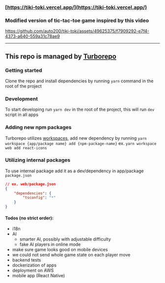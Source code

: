 ### [https://tiki-toki.vercel.app/](https://tiki-toki.vercel.app/)

### Modified version of tic-tac-toe game inspired by this video


https://github.com/auto200/tiki-toki/assets/49625375/f7909292-e7f4-4373-a640-559a31c78ae9


---

## This repo is managed by [Turborepo](https://turborepo.org/)

### Getting started

Clone the repo and install dependencies by running `yarn` command in the root of the project

### Development

To start developing run `yarn dev` in the root of the project, this will run `dev` script in all apps

### Adding new npm packages

Turborepo utilizes [workspaces](https://classic.yarnpkg.com/lang/en/docs/workspaces/), add new dependency by running `yarn workspace {app/package name} add {npm-package-name}` ex. `yarn workspace web add react-icons`

### Utilizing internal packages

To use internal package add it as a dev/dependency in app/package `package.json`

```json
// ex. web/package.json
{
    "dependencies": {
        "tsconfig": "*"
    }
}
```

#### Todos (no strict order):

-   i18n
-   AI
    -   smarter AI, possibly with adjustable difficulty
    -   fake AI players in online mode
-   make sure game looks good on mobile devices
-   we could not send whole game state on each player move
-   backend tests
-   dockerization of apps
-   deployment on AWS
-   mobile app (React Native)
